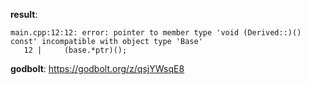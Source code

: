 **result**:
```
main.cpp:12:12: error: pointer to member type 'void (Derived::)() const' incompatible with object type 'Base'
   12 |     (base.*ptr)();
```
**godbolt**: https://godbolt.org/z/qsjYWsqE8